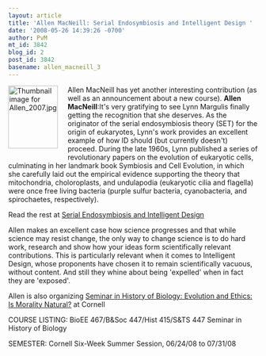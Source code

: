 ```yaml
---
layout: article
title: 'Allen MacNeill: Serial Endosymbiosis and Intelligent Design '
date: '2008-05-26 14:39:26 -0700'
author: PvM
mt_id: 3842
blog_id: 2
post_id: 3842
basename: allen_macneill_3
---
```

<img src="{{ site.baseurl }}/uploads/2008/Allen_2007-thumb-100x127.jpg" alt="Thumbnail image for Allen_2007.jpg" width="100" height="127" style="float: left; margin: 0 20px 20px 0;" class="mt-image-left" />Allen MacNeill has yet another interesting contribution (as well as an announcement about a new course). 
**Allen MacNeill**:It's very gratifying to see Lynn Margulis finally getting the recognition that she deserves. As the originator of the serial endosymbiosis theory (SET) for the origin of eukaryotes, Lynn's work provides an excellent example of how ID should (but currently doesn't) proceed. During the late 1960s, Lynn published a series of revolutionary papers on the evolution of eukaryotic cells, culminating in her landmark book Symbiosis and Cell Evolution, in which she carefully laid out the empirical evidence supporting the theory that mitochondria, choloroplasts, and undulapodia (eukaryotic cilia and flagella) were once free living bacteria (purple sulfur bacteria, cyanobacteria, and spirochaetes, respectively).

Read the rest at [Serial Endosymbiosis and Intelligent Design ](http://evolutionlist.blogspot.com/2008/04/serial-endosymbiosis-and-intelligent.html)

Allen makes an excellent case how science progresses and that while science may resist change, the only way to change science is to do hard work, research and show how your ideas form scientifically relevant contributions. This is particularly relevant when it comes to Intelligent Design, whose proponents have chosen it to remain scientifically vacuous, without content. And still they whine about being 'expelled' when in fact they are 'exposed'.

Allen is also organizing [Seminar in History of Biology: Evolution and Ethics: Is Morality Natural?](http://evolutionlist.blogspot.com/2008/04/evolution-and-ethics-is-morality.html) at Cornell

COURSE LISTING: BioEE 467/B&Soc 447/Hist 415/S&TS 447 Seminar in History of Biology

SEMESTER: Cornell Six-Week Summer Session, 06/24/08 to 07/31/08
